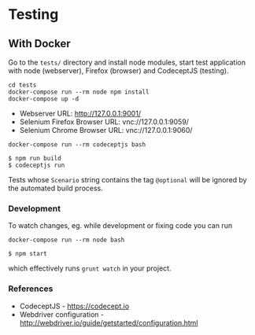 # Testing

## With Docker

Go to the `tests/` directory and install node modules, start test application with node (webserver), Firefox (browser) and CodeceptJS (testing).

```
cd tests
docker-compose run --rm node npm install
docker-compose up -d
```

- Webserver URL: http://127.0.0.1:9001/
- Selenium Firefox Browser URL: vnc://127.0.0.1:9059/
- Selenium Chrome Browser URL: vnc://127.0.0.1:9060/

```
docker-compose run --rm codeceptjs bash

$ npm run build
$ codeceptjs run
```

Tests whose `Scenario` string contains the tag `@optional` will be ignored by the automated build process.


### Development

To watch changes, eg. while development or fixing code you can run

```
docker-compose run --rm node bash

$ npm start
```

which effectively runs `grunt watch` in your project.


### References

- CodeceptJS - https://codecept.io
- Webdriver configuration - http://webdriver.io/guide/getstarted/configuration.html
